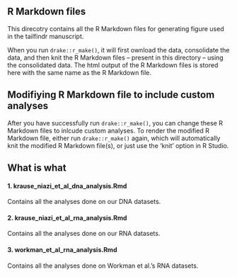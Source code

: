 
## R Markdown files

This direcotry contains all the R Markdown files for generating figure
used in the tailfindr manuscript.

When you run `drake::r_make()`, it will first ownload the data,
consolidate the data, and then knit the R Markdown files – present in
this directory – using the consolidated data. The html output of the R
Markdown files is stored here with the same name as the R Markdown file.

## Modifiying R Markdown file to include custom analyses

After you have successfully run `drake::r_make()`, you can change these
R Markdown files to inlcude custom analyses. To render the modified R
Markdown file, either run `drake::r_make()` again, which will
automatically knit the modified R Markdown file(s), or just use the
‘knit’ option in R Studio.

## What is what

#### 1\. krause\_niazi\_et\_al\_dna\_analysis.Rmd

Contains all the analyses done on our DNA datasets.

#### 2\. krause\_niazi\_et\_al\_rna\_analysis.Rmd

Contains all the analyses done on our RNA datasets.

#### 3\. workman\_et\_al\_rna\_analysis.Rmd

Contains all the analyses done on Workman et al.’s RNA datasets.
